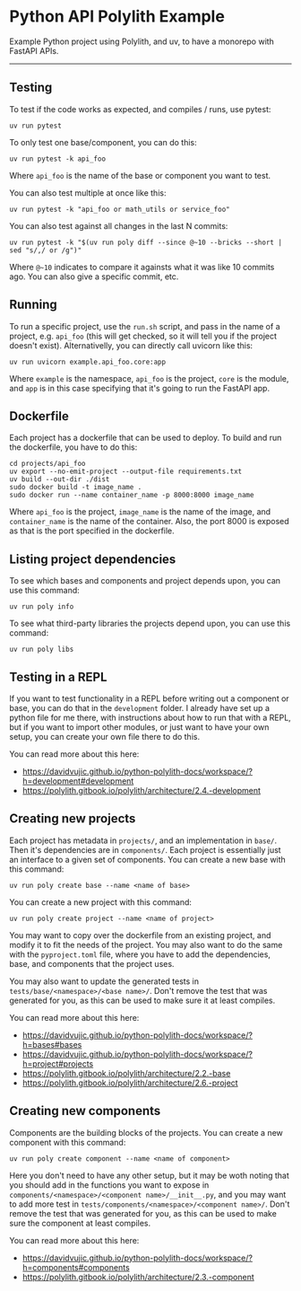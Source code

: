# Python API Polylith Example

Example Python project using Polylith, and uv, to have a monorepo with FastAPI APIs.

---

## Testing
To test if the code works as expected, and compiles / runs, use pytest:
```
uv run pytest
```
To only test one base/component, you can do this:
```
uv run pytest -k api_foo
```
Where `api_foo` is the name of the base or component you want to test.

You can also test multiple at once like this:
```
uv run pytest -k "api_foo or math_utils or service_foo"
```

You can also test against all changes in the last N commits:
```
uv run pytest -k "$(uv run poly diff --since @~10 --bricks --short | sed "s/,/ or /g")"
```
Where `@~10` indicates to compare it againsts what it was like 10 commits ago.  You can also give a specific commit, etc.


## Running
To run a specific project, use the `run.sh` script, and pass in the name of a project, e.g. `api_foo` (this will get checked, so it will tell you if the project doesn't exist).
Alternativelly, you can directly call uvicorn like this:
```
uv run uvicorn example.api_foo.core:app
```
Where `example` is the namespace, `api_foo` is the project, `core` is the module, and `app` is in this case specifying that it's going to run the FastAPI app.


## Dockerfile
Each project has a dockerfile that can be used to deploy.  To build and run the dockerfile, you have to do this:
```
cd projects/api_foo
uv export --no-emit-project --output-file requirements.txt
uv build --out-dir ./dist
sudo docker build -t image_name .
sudo docker run --name container_name -p 8000:8000 image_name
```
Where `api_foo` is the project, `image_name` is the name of the image, and `container_name` is the name of the container.
Also, the port 8000 is exposed as that is the port specified in the dockerfile.


## Listing project dependencies
To see which bases and components and project depends upon, you can use this command:
```
uv run poly info
```
To see what third-party libraries the projects depend upon, you can use this command:
```
uv run poly libs
```


## Testing in a REPL
If you want to test functionality in a REPL before writing out a component or base, you can do that in the `development` folder.
I already have set up a python file for me there, with instructions about how to run that with a REPL, but if you want to import other modules,
or just want to have your own setup, you can create your own file there to do this.

You can read more about this here:
- https://davidvujic.github.io/python-polylith-docs/workspace/?h=development#development
- https://polylith.gitbook.io/polylith/architecture/2.4.-development


## Creating new projects
Each project has metadata in `projects/`, and an implementation in `base/`.  Then it's dependencies are in `components/`.  Each project is essentially just an interface to a given set of components.
You can create a new base with this command:
```
uv run poly create base --name <name of base>
```
You can create a new project with this command:
```
uv run poly create project --name <name of project>
```
You may want to copy over the dockerfile from an existing project, and modify it to fit the needs of the project.
You may also want to do the same with the `pyproject.toml` file, where you have to add the dependencies, base, and components that the project uses.

You may also want to update the generated tests in `tests/base/<namespace>/<base name>/`.  Don't remove the test that was generated for you, as this can be used to make sure it at least compiles.

You can read more about this here:
- https://davidvujic.github.io/python-polylith-docs/workspace/?h=bases#bases
- https://davidvujic.github.io/python-polylith-docs/workspace/?h=project#projects
- https://polylith.gitbook.io/polylith/architecture/2.2.-base
- https://polylith.gitbook.io/polylith/architecture/2.6.-project


## Creating new components
Components are the building blocks of the projects.
You can create a new component with this command:
```
uv run poly create component --name <name of component>
```
Here you don't need to have any other setup, but it may be woth noting that you should add in the functions you want to expose in `components/<namespace>/<component name>/__init__.py`,
and you may want to add more test in `tests/components/<namespace>/<component name>/`.  Don't remove the test that was generated for you, as this can be used to make sure the component
at least compiles.

You can read more about this here:
- https://davidvujic.github.io/python-polylith-docs/workspace/?h=components#components
- https://polylith.gitbook.io/polylith/architecture/2.3.-component
